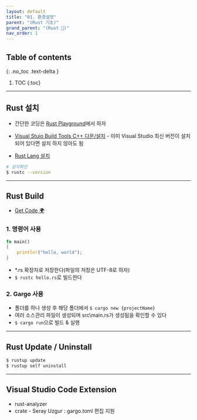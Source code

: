 ```yaml
---
layout: default
title: "01. 환경설정"
parent: "(Rust 기초)"
grand_parent: "(Rust 🦀)"
nav_order: 1
---
```


## Table of contents
{: .no_toc .text-delta }

1. TOC
{:toc}

---

## Rust 설치

* 간단한 코딩은 [Rust Playground](https://play.rust-lang.org/)에서 하자

* [Visual Stuio Build Tools C++ 다운/설치](https://visualstudio.microsoft.com/ko/visual-cpp-build-tools/) - 이미 Visual Studio 최신 버전이 설치되어 있다면 설치 하지 않아도 됨
* [Rust Lang 설치](https://www.rust-lang.org/tools/install)

```bash
# 설치확인
$ rustc --version
```

---

## Rust Build

* [Get Code 🌍](https://github.com/codenuri/RUST)

### 1. 명령어 사용

```rust
fn main()
{
    println!("hello, world");
}
```

* *.rs 확장자로 저장한다(파일의 저장은 UTF-8로 하자)
* `$ rustc hello.rs`로 빌드한다

### 2. Gargo 사용

* 폴더를 하나 생성 후 해당 폴더에서 `$ cargo new {projectName}`
* 여러 소스관리 파일이 생성되며 src\main.rs가 생성됨을 확인할 수 있다
* `$ cargo run`으로 빌드 & 실행

---

## Rust Update / Uninstall

```bash
$ rustup update
$ rustup self uninstall
```

---

## Visual Studio Code Extension

* rust-analyzer
* crate - Seray Uzgur : gargo.toml 편집 지원
